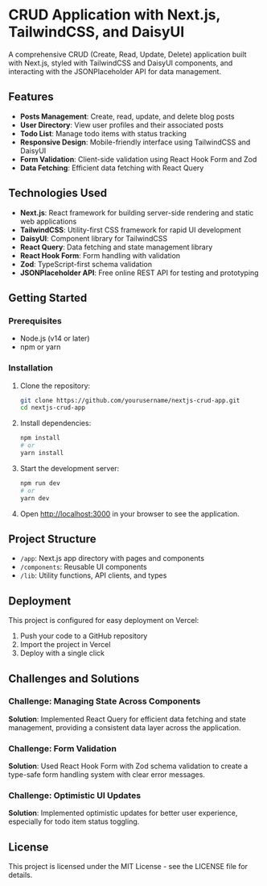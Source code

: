 # CRUD Application with Next.js, TailwindCSS, and DaisyUI

A comprehensive CRUD (Create, Read, Update, Delete) application built with Next.js, styled with TailwindCSS and DaisyUI components, and interacting with the JSONPlaceholder API for data management.

## Features

- **Posts Management**: Create, read, update, and delete blog posts
- **User Directory**: View user profiles and their associated posts
- **Todo List**: Manage todo items with status tracking
- **Responsive Design**: Mobile-friendly interface using TailwindCSS and DaisyUI
- **Form Validation**: Client-side validation using React Hook Form and Zod
- **Data Fetching**: Efficient data fetching with React Query

## Technologies Used

- **Next.js**: React framework for building server-side rendering and static web applications
- **TailwindCSS**: Utility-first CSS framework for rapid UI development
- **DaisyUI**: Component library for TailwindCSS
- **React Query**: Data fetching and state management library
- **React Hook Form**: Form handling with validation
- **Zod**: TypeScript-first schema validation
- **JSONPlaceholder API**: Free online REST API for testing and prototyping

## Getting Started

### Prerequisites

- Node.js (v14 or later)
- npm or yarn

### Installation

1. Clone the repository:
   ```bash
   git clone https://github.com/yourusername/nextjs-crud-app.git
   cd nextjs-crud-app
   ```

2. Install dependencies:
   ```bash
   npm install
   # or
   yarn install
   ```

3. Start the development server:
   ```bash
   npm run dev
   # or
   yarn dev
   ```

4. Open [http://localhost:3000](http://localhost:3000) in your browser to see the application.

## Project Structure

- `/app`: Next.js app directory with pages and components
- `/components`: Reusable UI components
- `/lib`: Utility functions, API clients, and types

## Deployment

This project is configured for easy deployment on Vercel:

1. Push your code to a GitHub repository
2. Import the project in Vercel
3. Deploy with a single click

## Challenges and Solutions

### Challenge: Managing State Across Components

**Solution**: Implemented React Query for efficient data fetching and state management, providing a consistent data layer across the application.

### Challenge: Form Validation

**Solution**: Used React Hook Form with Zod schema validation to create a type-safe form handling system with clear error messages.

### Challenge: Optimistic UI Updates

**Solution**: Implemented optimistic updates for better user experience, especially for todo item status toggling.

## License

This project is licensed under the MIT License - see the LICENSE file for details.
